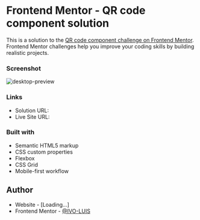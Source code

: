 # Frontend Mentor - QR code component solution

This is a solution to the [QR code component challenge on Frontend Mentor](https://www.frontendmentor.io/challenges/qr-code-component-iux_sIO_H). Frontend Mentor challenges help you improve your coding skills by building realistic projects. 


### Screenshot

![desktop-preview](https://user-images.githubusercontent.com/119756383/227592268-e583e43a-ab1f-4000-b225-d17ce42c640b.jpg)


### Links

- Solution URL: 
- Live Site URL: 


### Built with

- Semantic HTML5 markup
- CSS custom properties
- Flexbox
- CSS Grid
- Mobile-first workflow


## Author

- Website - [Loading...]
- Frontend Mentor - [@IVO-LUIS](https://www.frontendmentor.io/profile/IVO-LUIS)


